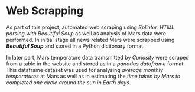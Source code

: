 # Web Scrapping
  As part of this project, automated web scraping using *Splinter, HTML parsing with Beautiful Soup* as well as analysis of Mars data were performed. In initial stage all news related Mars were scrapped using ***Beautiful Soup*** and stored in a Python dictionary format.
  
  In later part, Mars temperature data tramsmitted by *Curiosity* were scraped from a table in the website and stored as in a *panadas dataframe* format. This dataframe dataset was used for analysing *average monthly temperatures* at Mars as well as in estimating the *time taken by Mars to completed one circle around the sun in Earth days*.
